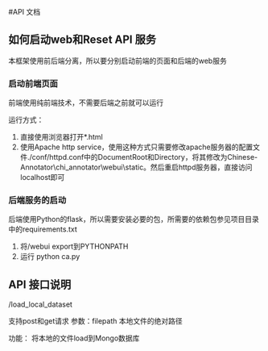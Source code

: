 
#API 文档

## 如何启动web和Reset API 服务
本框架使用前后端分离，所以要分别启动前端的页面和后端的web服务

### 启动前端页面
前端使用纯前端技术，不需要后端之前就可以运行

运行方式：
1. 直接使用浏览器打开*.html
2. 使用Apache http service，使用这种方式只需要修改apache服务器的配置文件./conf/httpd.conf中的DocumentRoot和Directory，将其修改为Chinese-Annotator\chi_annotator\webui\static。然后重启httpd服务器，直接访问localhost即可

### 后端服务的启动
后端使用Python的flask，所以需要安装必要的包，所需要的依赖包参见项目目录中的requirements.txt
1. 将/webui export到PYTHONPATH
2. 运行 python ca.py


## API 接口说明
/load_local_dataset

支持post和get请求
参数：filepath 本地文件的绝对路径

功能： 将本地的文件load到Mongo数据库